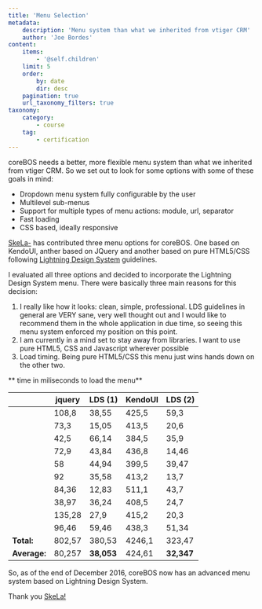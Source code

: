 ```yaml
---
title: 'Menu Selection'
metadata:
    description: 'Menu system than what we inherited from vtiger CRM'
    author: 'Joe Bordes'
content:
    items:
        - '@self.children'
    limit: 5
    order:
        by: date
        dir: desc
    pagination: true
    url_taxonomy_filters: true
taxonomy:
    category:
        - course
    tag:
        - certification
---
```



coreBOS needs a better, more flexible menu system than what we inherited
from vtiger CRM. So we set out to look for some options with some of
these goals in mind:

-   Dropdown menu system fully configurable by the user
-   Multilevel sub-menus
-   Support for multiple types of menu actions: module, url, separator
-   Fast loading
-   CSS based, ideally responsive

[SkeLa-](https://github.com/SkeLa-) has contributed three menu options
for coreBOS. One based on KendoUI, anther based on JQuery and another
based on pure HTML5/CSS following [Lightning Design
System](https://www.lightningdesignsystem.com) guidelines.

I evaluated all three options and decided to incorporate the Lightning
Design System menu. There were basically three main reasons for this
decision:

1.  I really like how it looks: clean, simple, professional. LDS
    guidelines in general are VERY sane, very well thought out and I
    would like to recommend them in the whole application in due time,
    so seeing this menu system enforced my position on this point.
2.  I am currently in a mind set to stay away from libraries. I want to
    use pure HTML5, CSS and Javascript wherever possible
3.  Load timing. Being pure HTML5/CSS this menu just wins hands down on
    the other two.

\*\* time in miliseconds to load the menu\*\*

<table class="table table-striped">
<th></th>
<th>jquery</th>
<th>LDS (1)</th>
<th>KendoUI</th>
<th>LDS (2)</th>
</tr>
</thead>
<tbody>
<tr class="odd">
<td></td>
<td>108,8</td>
<td>38,55</td>
<td>425,5</td>
<td>59,3</td>
</tr>
<tr class="even">
<td></td>
<td>73,3</td>
<td>15,05</td>
<td>413,5</td>
<td>20,6</td>
</tr>
<tr class="odd">
<td></td>
<td>42,5</td>
<td>66,14</td>
<td>384,5</td>
<td>35,9</td>
</tr>
<tr class="even">
<td></td>
<td>72,9</td>
<td>43,84</td>
<td>436,8</td>
<td>14,46</td>
</tr>
<tr class="odd">
<td></td>
<td>58</td>
<td>44,94</td>
<td>399,5</td>
<td>39,47</td>
</tr>
<tr class="even">
<td></td>
<td>92</td>
<td>35,58</td>
<td>413,2</td>
<td>13,7</td>
</tr>
<tr class="odd">
<td></td>
<td>84,36</td>
<td>12,83</td>
<td>511,1</td>
<td>43,7</td>
</tr>
<tr class="even">
<td></td>
<td>38,97</td>
<td>36,24</td>
<td>408,5</td>
<td>24,7</td>
</tr>
<tr class="odd">
<td></td>
<td>135,28</td>
<td>27,9</td>
<td>415,2</td>
<td>20,3</td>
</tr>
<tr class="even">
<td></td>
<td>96,46</td>
<td>59,46</td>
<td>438,3</td>
<td>51,34</td>
</tr>
<tr class="odd">
<td><strong>Total:</strong></td>
<td>802,57</td>
<td>380,53</td>
<td>4246,1</td>
<td>323,47</td>
</tr>
<tr class="even">
<td><strong>Average:</strong></td>
<td>80,257</td>
<td><strong>38,053</strong></td>
<td>424,61</td>
<td><strong>32,347</strong></td>
</tr>
</tbody>
</table>

So, as of the end of December 2016, coreBOS now has an advanced menu
system based on Lightning Design System.

<div class="notices blue">
Thank you
<a href="https://github.com/SkeLa-"> SkeLa!</a></div>
  

